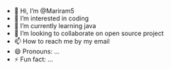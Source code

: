 - 👋 Hi, I’m @Mariram5
- 👀 I’m interested in coding
- 🌱 I’m currently learning java
- 💞️ I’m looking to collaborate on open source project
- 📫 How to reach me  by my email
- 😄 Pronouns: ...
- ⚡ Fun fact: ...

<!---
Mariram5/Mariram5 is a ✨ special ✨ repository because its `README.md` (this file) appears on your GitHub profile.
You can click the Preview link to take a look at your changes.
--->
